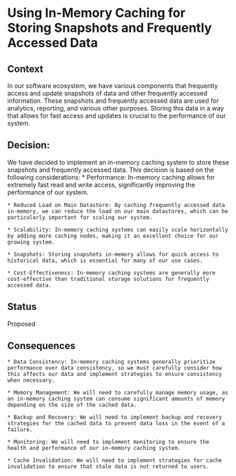 # Using In-Memory Caching for Storing Snapshots and Frequently Accessed Data

## Context
In our software ecosystem, we have various components that frequently access and update snapshots of data and other frequently accessed information. 
These snapshots and frequently accessed data are used for analytics, reporting, and various other purposes. 
Storing this data in a way that allows for fast access and updates is crucial to the performance of our system.

## Decision: 
We have decided to implement an in-memory caching system to store these snapshots and frequently accessed data. 
This decision is based on the following considerations:
	* Performance: In-memory caching allows for extremely fast read and write access, significantly improving the performance of our system.

	* Reduced Load on Main Datastore: By caching frequently accessed data in-memory, we can reduce the load on our main datastores, which can be particularly important for scaling our system.

	* Scalability: In-memory caching systems can easily scale horizontally by adding more caching nodes, making it an excellent choice for our growing system.

	* Snapshots: Storing snapshots in-memory allows for quick access to historical data, which is essential for many of our use cases.

	* Cost-Effectiveness: In-memory caching systems are generally more cost-effective than traditional storage solutions for frequently accessed data.

## Status
Proposed

## Consequences

	* Data Consistency: In-memory caching systems generally prioritize performance over data consistency, so we must carefully consider how this affects our data and implement strategies to ensure consistency when necessary.

	* Memory Management: We will need to carefully manage memory usage, as an in-memory caching system can consume significant amounts of memory depending on the size of the cached data.

	* Backup and Recovery: We will need to implement backup and recovery strategies for the cached data to prevent data loss in the event of a failure.

	* Monitoring: We will need to implement monitoring to ensure the health and performance of our in-memory caching system.

	* Cache Invalidation: We will need to implement strategies for cache invalidation to ensure that stale data is not returned to users.